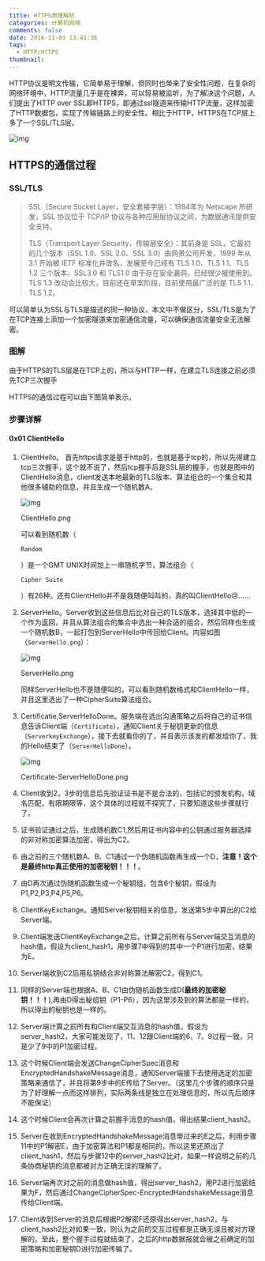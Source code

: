 ```yaml
---
title: HTTPS原理解析
categories: 计算机网络
comments: false
date: 2016-11-03 13:41:36
tags:
  - HTTP/HTTPS
thumbnail:  
---
```


HTTP协议是明文传输，它简单易于理解，但同时也带来了安全性问题，在复杂的网络环境中，HTTP流量几乎是在裸奔，可以轻易被监听，为了解决这个问题，人们提出了HTTP over SSL即HTTPS，即通过ssl隧道来传输HTTP流量，这样加密了HTTP数据包，实现了传输链路上的安全性。相比于HTTP，HTTPS在TCP层上多了一个SSL/TLS层。

![img](http://blog.upyun.com/wp-content/uploads/2017/03/httpvshttps.png)





## HTTPS的通信过程

### SSL/TLS

> SSL（Secure Socket Layer，安全套接字层）：1994年为 Netscape 所研发，SSL 协议位于 TCP/IP 协议与各种应用层协议之间，为数据通讯提供安全支持。
>
> TLS（Transport Layer Security，传输层安全）：其前身是 SSL，它最初的几个版本（SSL 1.0、SSL 2.0、SSL 3.0）由网景公司开发，1999 年从 3.1 开始被 IETF 标准化并改名，发展至今已经有 TLS 1.0、TLS 1.1、TLS 1.2 三个版本。SSL3.0 和 TLS1.0 由于存在安全漏洞，已经很少被使用到。TLS 1.3 改动会比较大，目前还在草案阶段，目前使用最广泛的是 TLS 1.1、TLS 1.2。

可以简单认为SSL与TLS是描述的同一种协议，本文中不做区分，SSL/TLS是为了在TCP连接上添加一个加密隧道来加密通信流量，可以确保通信流量安全无法解密。

### 图解

由于HTTPS的TLS层是在TCP上的，所以与HTTP一样，在建立TLS连接之前必须先TCP三次握手

HTTPS的通信过程可以由下图简单表示。



### 步骤详解

#### 0x01 ClientHello

1. ClientHello。 首先https请求是基于http的，也就是基于tcp的，所以先得建立tcp三次握手，这个就不说了，然后tcp握手后是SSL层的握手，也就是图中的ClientHello消息，client发送本地最新的TLS版本、算法组合的一个集合和其他很多辅助的信息，并且生成一个随机数A。



   ![img](https:////upload-images.jianshu.io/upload_images/2000804-900ab967d4c437d5.png?imageMogr2/auto-orient/strip%7CimageView2/2/w/1000)

   ClientHello.png

   可以看到随机数（

   ```
   Random
   ```

   ）是一个GMT UNIX时间加上一串随机字节，算法组合（

   ```
   Cipher Suite
   ```

   ）有26种。还有ClientHello并不是我随便叫叫的，真的叫ClientHello😢......

2. ServerHello。Server收到这些信息后比对自己的TLS版本，选择其中低的一个作为返回，并且从算法组合的集合中选出一种合适的组合，然后同样也生成一个随机数B，一起打包到ServerHello中传回给Client。内容如图（`ServerHello.png`）：



   ![img](https:////upload-images.jianshu.io/upload_images/2000804-84e576eff565ee07.png?imageMogr2/auto-orient/strip%7CimageView2/2/w/1000)

   ServerHello.png

   同样ServerHello也不是随便叫的，可以看到随机数格式和ClientHello一样，并且这里选出了一种CipherSuite算法组合。

3. Certificatie,ServerHelloDone。服务端在选出沟通策略之后将自己的证书信息告诉Client端（`Certificate`），通知Client关于秘钥更新的信息（`ServerkeyExchange`），接下去就看你的了，并且表示该发的都发给你了，我的Hello结束了（`ServerHelloDone`）。



   ![img](https:////upload-images.jianshu.io/upload_images/2000804-d472cf46f4216b0b.png?imageMogr2/auto-orient/strip%7CimageView2/2/w/1000)

   Certificate-ServerHelloDone.png

4. Client收到2，3步的信息后先验证证书是不是合法的，包括它的颁发机构，域名匹配，有限期限等，这个具体的过程就不探究了，只要知道这些步骤就行了。

5. 证书验证通过之后，生成随机数C1,然后用证书内容中的公钥通过服务器选择的非对称加密算法加密，得出为C2。

6. 由之前的三个随机数A、B、C1通过一个伪随机函数再生成一个D，**注意！这个是最终http真正使用的加密秘钥！！！**。

7. 由D再次通过伪随机函数生成一个秘钥组，包含6个秘钥，假设为P1,P2,P3,P4,P5,P6。

8. ClientKeyExchange。通知Server秘钥相关的信息，发送第5步中算出的C2给Server端。

9. Client端发送ClientKeyExchange之后，计算之前所有与Server端交互消息的hash值，假设为client_hash1，用步骤7中得到的其中一个P1进行加密，结果为E。

10. Server端收到C2后用私钥结合非对称算法解密C2，得到C1。

11. 同样的Server端也根据A、B、C1由伪随机函数生成D(**最终的加密秘钥！！！**),再由D得出秘组钥（P1-P6），因为这里涉及到的算法都是一样的，所以得出的秘钥也是一样的。

12. Server端计算之前所有和Client端交互消息的hash值，假设为server_hash2，大家可能发现了，11、12跟Client端的6、7、9过程一致，只是少了9中的P1加密过程。

13. 这个时候Client端会发送ChangeCipherSpec消息和EncryptedHandshakeMessage消息，通知Server端接下去使用选定的加密策略来通信了，并且将第9步中的E传给了Server。（这里几个步骤的顺序只是为了好理解一点而这样排列，实际两条线是独立在处理信息的，所以先后顺序不能保证）

14. 这个时候Client会再次计算之前握手消息的hash值，得出结果client_hash2。

15. Server在收到EncryptedHandshakeMessage消息带过来的E之后，利用步骤11中的P1解密E，由于加密算法和P1都是相同的，所以这里还原出了client_hash1，然后与步骤12中的server_hash2比对，如果一样说明之前的几条协商秘钥的消息都被对方正确无误的理解了。

16. Server端再次对之前的消息做hash值，得出server_hash2，用P2进行加密结果为F，然后通过ChangeCipherSpec-EncryptedHandshakeMessage消息传给Client端。

17. Client收到Server的消息后根据P2解密F还原得出server_hash2，与client_hash2比对如果一致，则认为之前的交互过程都是正确无误且被对方理解的。至此，整个握手过程就结束了，之后的http数据报就会被之前确定的加密策略和加密秘钥D进行加密传输了。



